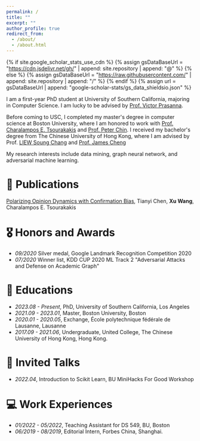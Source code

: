 ```yaml
---
permalink: /
title: ""
excerpt: ""
author_profile: true
redirect_from: 
  - /about/
  - /about.html
---
```


{% if site.google_scholar_stats_use_cdn %}
{% assign gsDataBaseUrl = "https://cdn.jsdelivr.net/gh/" | append: site.repository | append: "@" %}
{% else %}
{% assign gsDataBaseUrl = "https://raw.githubusercontent.com/" | append: site.repository | append: "/" %}
{% endif %}
{% assign url = gsDataBaseUrl | append: "google-scholar-stats/gs_data_shieldsio.json" %}

<span class='anchor' id='about-me'></span>

I am a first-year PhD student at University of Southern California, majoring in Computer Science. I am lucky to be advised by [Prof. Victor Prasanna](https://sites.usc.edu/prasanna/). 

Before coming to USC, I completed my master's degree in computer science at Boston University, where I am honored to work with [Prof. Charalampos E. Tsourakakis](https://www.bu.edu/cs/profiles/charalampos-tsourakakis/)  and [Prof. Peter Chin](https://engineering.dartmouth.edu/community/faculty/peter-chin). I received my bachelor's degree from The Chinese University of Hong Kong, where I am advised by Prof. [LIEW Soung Chang](https://www.ie.cuhk.edu.hk/faculty/liew-soung-chang/) and [Prof. James Cheng](https://www.cse.cuhk.edu.hk/~jcheng/)

My research interests include data mining, graph neural network, and adversarial machine learning. 

# 📝 Publications 

[Polarizing Opinion Dynamics with Confirmation Bias](https://link.springer.com/chapter/10.1007/978-3-031-19097-1_9), Tianyi Chen, **Xu Wang**, Charalampos E. Tsourakakis

# 🎖 Honors and Awards

- *09/2020* Silver medal, Google Landmark Recognition Competition 2020
- *07/2020* Winner list, KDD CUP 2020 ML Track 2 "Adversarial Attacks and Defense on Academic Graph"

# 📖 Educations
- *2023.08 - Present*, PhD, University of Southern California, Los Angeles
- *2021.09 - 2023.01*, Master, Boston University, Boston
- *2020.01 - 2020.05*, Exchange,  École polytechnique fédérale de Lausanne, Lausanne
- *2017.09 - 2021.06*, Undergraduate, United College, The Chinese University of Hong Kong, Hong Kong.

# 💬 Invited Talks
- *2022.04*, Introduction to Scikit Learn, BU MiniHacks For Good Workshop

# 💻 Work Experiences
- *01/2022 - 05/2022*, Teaching Assistant for DS 549, BU, Boston
- *06/2019 - 08/2019*, Editorial Intern, Forbes China, Shanghai.